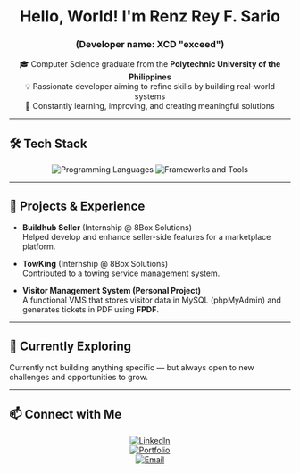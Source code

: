 <div align="center">
  
# Hello, World! I'm Renz Rey F. Sario  
### (Developer name: XCD "exceed")  

🎓 Computer Science graduate from the **Polytechnic University of the Philippines**  
💡 Passionate developer aiming to refine skills by building real-world systems  
🚀 Constantly learning, improving, and creating meaningful solutions  

</div>

---

## 🛠 Tech Stack
<div align="center">

<!-- Programming Languages -->
<img src="https://skillicons.dev/icons?i=c,js,php,python" alt="Programming Languages" />

<!-- Frameworks & Tools -->
<img src="https://skillicons.dev/icons?i=react,tailwind,mysql" alt="Frameworks and Tools" />

</div>

---

## 💼 Projects & Experience
- **Buildhub Seller** (Internship @ 8Box Solutions)  
  Helped develop and enhance seller-side features for a marketplace platform.  

- **TowKing** (Internship @ 8Box Solutions)  
  Contributed to a towing service management system.  

- **Visitor Management System (Personal Project)**  
  A functional VMS that stores visitor data in MySQL (phpMyAdmin) and generates tickets in PDF using **FPDF**.  

---

## 🌱 Currently Exploring
Currently not building anything specific — but always open to new challenges and opportunities to grow.  

---

## 📫 Connect with Me
<div align="center">

[![LinkedIn](https://img.shields.io/badge/LinkedIn-Profile-blue?logo=linkedin&logoColor=white)](https://www.linkedin.com/in/renz-rey-sario/)  
[![Portfolio](https://img.shields.io/badge/Portfolio-Website-black?logo=firefox&logoColor=white)](YOUR_PORTFOLIO)  
[![Email](https://img.shields.io/badge/Email-Here-red?logo=gmail&logoColor=white)](mailto:YOUR_EMAIL)  

</div>
